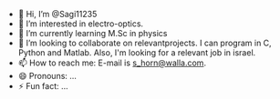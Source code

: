 - 👋 Hi, I’m @Sagi11235
- 👀 I’m interested in electro-optics.
- 🌱 I’m currently learning M.Sc in physics
- 💞️ I’m looking to collaborate on relevantprojects. I can program in C, Python and Matlab. Also, I'm looking for a relevant job in israel.
- 📫 How to reach me: E-mail is s_horn@walla.com.
- 😄 Pronouns: ...
- ⚡ Fun fact: ...

<!---
Sagi11235/Sagi11235 is a ✨ special ✨ repository because its `README.md` (this file) appears on your GitHub profile.
You can click the Preview link to take a look at your changes.
--->
